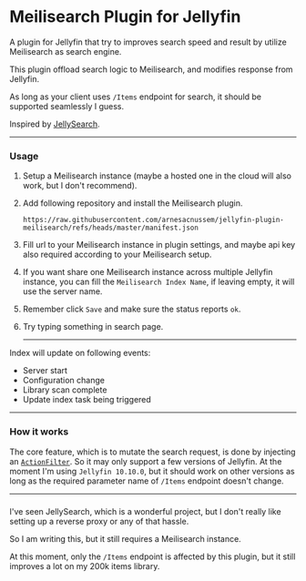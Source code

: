 # Meilisearch Plugin for Jellyfin

A plugin for Jellyfin that try to improves search speed and result by utilize Meilisearch as search engine.

This plugin offload search logic to Meilisearch, and modifies response from Jellyfin.

As long as your client uses `/Items` endpoint for search, it should be supported seamlessly I guess.

Inspired by [JellySearch](https://gitlab.com/DomiStyle/jellysearch).

---

### Usage

1. Setup a Meilisearch instance (maybe a hosted one in the cloud will also work, but I don't recommend).
2. Add following repository and install the Meilisearch plugin.
    ```
    https://raw.githubusercontent.com/arnesacnussem/jellyfin-plugin-meilisearch/refs/heads/master/manifest.json
    ```
3. Fill url to your Meilisearch instance in plugin settings, and maybe api key also required according to your Meilisearch setup.
4. If you want share one Meilisearch instance across multiple Jellyfin instance, you can fill the `Meilisearch Index Name`, if leaving empty, it will use the server name.
5. Remember click `Save` and make sure the status reports `ok`.
6. Try typing something in search page.

    ---

Index will update on following events:
- Server start
- Configuration change
- Library scan complete
- Update index task being triggered

---

### How it works

The core feature, which is to mutate the search request, is done by injecting an [`ActionFilter`](https://learn.microsoft.com/en-us/aspnet/core/mvc/controllers/filters?view=aspnetcore-8.0#action-filters).
So it may only support a few versions of Jellyfin. At the moment I'm using `Jellyfin 10.10.0`,
but it should work on other versions as long as the required parameter name of `/Items` endpoint doesn't change.

---
###

I've seen JellySearch, which is a wonderful project, but I don't really like setting up a reverse proxy or any of that hassle.

So I am writing this, but it still requires a Meilisearch instance.

At this moment, only the `/Items` endpoint is affected by this plugin, but it still improves a lot on my 200k items library.

